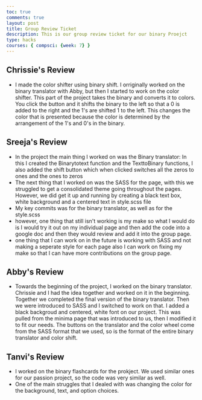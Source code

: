 ```yaml
---
toc: true
comments: true
layout: post
title: Group Review Ticket
description: This is our group review ticket for our binary Proejct
type: hacks
courses: { compsci: {week: 7} }
---
```


## Chrissie's Review
- I made the color shifter using binary shift. I orriginally worked on the binary translator with Abby, but then I started to work on the color shifter. This part of the project takes the binary and converts it to colors. You click the button and it shifts the binary to the left so that a 0 is added to the right and the 1's are shifted 1 to the left. This changes the color that is presented because the color is determined by the arrangement of the 1's and 0's in the binary. 

## Sreeja's Review
- In the project the main thing I worked on was the Binary translator: In this I created the Binarytotext function and the TexttoBinary functions, I also added the shift button which when clicked switches all the zeros to ones and the ones to zeros
- The next thing that I worked on was the SASS for the page, with this we struggled to get a consolidated theme going throughout the pages. However, we did get it up and running by creating a black text box, white background and a centered text in style.scss file
- My key commits was for the binary translator, as well as for the style.scss
- however, one thing that still isn't working is my make so what I would do is I would try it out on my individual page and then add the code into a google doc and then they would review and add it into the group page. 
- one thing that I can work on in the future is working with SASS and not making a seperate style for each page also I can work on fixing my make so that I can have more contributions on the group page. 


## Abby's Review
- Towards the beginning of the project, I worked on the binary translator. Chrissie and I had the idea together and worked on it in the beginning. Together we completed the final version of the binary translator. Then we were introduced to SASS and I switched to work on that. I added a black backgroud and centered, white font on our project. This was pulled from the minima page that was introduced to us, then I modified it to fit our needs. The buttons on the translator and the color wheel come from the SASS format that we used, so is the format of the entire binary translator and color shift. 

## Tanvi's Review
- I worked on the binary flashcards for the prokject. We used similar ones for our passion project, so the code was very similar as well. 
- One of the main struggles that I dealed with was changing the color for the background, text, and option choices. 
